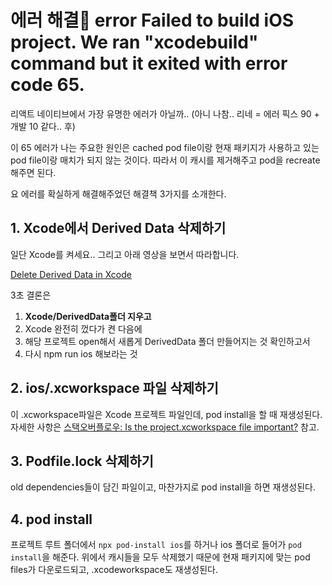 # 에러 해결🔑 error Failed to build iOS project. We ran "xcodebuild" command but it exited with error code 65.

리액트 네이티브에서 가장 유명한 에러가 아닐까..
(아니 나참.. 리네 = 에러 픽스 90 + 개발 10 같다.. 후)

이 65 에러가 나는 주요한 원인은 cached pod file이랑 현재 패키지가 사용하고 있는 pod file이랑 매치가 되지 않는 것이다.
따라서 이 캐시를 제거해주고 pod을 recreate해주면 된다.

요 에러를 확실하게 해결해주었던 해결책 3가지를 소개한다.

## 1. Xcode에서 Derived Data 삭제하기

일단 Xcode를 켜세요..
그리고 아래 영상을 보면서 따라합니다.

[Delete Derived Data in Xcode](https://www.youtube.com/watch?v=f8bTvx0Aoyo)

3초 결론은

1. **Xcode/DerivedData폴더 지우고** <br />
2. Xcode 완전히 껐다가 켠 다음에 <br />
3. 해당 프로젝트 open해서 새롭게 DerivedData 폴더 만들어지는 것 확인하고서
4. 다시 npm run ios 해보라는 것

## 2. ios/.xcworkspace 파일 삭제하기

이 .xcworkspace파일은 Xcode 프로젝트 파일인데, pod install을 할 때 재생성된다.
자세한 사항은 [스택오버플로우: Is the project.xcworkspace file important?](https://stackoverflow.com/questions/10956312/is-the-project-xcworkspace-file-important) 참고.

## 3. Podfile.lock 삭제하기

old dependencies들이 담긴 파일이고, 마찬가지로 pod install을 하면 재생성된다.

## 4. pod install

프로젝트 루트 폴더에서 `npx pod-install ios`를 하거나 ios 폴더로 들어가 `pod install`을 해준다.
위에서 캐시들을 모두 삭제했기 때문에 현재 패키지에 맞는 pod files가 다운로드되고,
.xcodeworkspace도 재생성된다.
